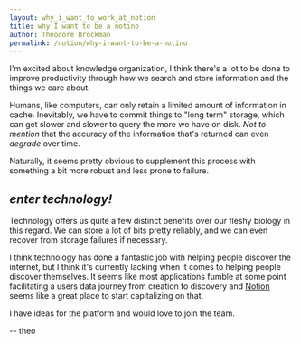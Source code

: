 ```yaml
---
layout: why_i_want_to_work_at_notion
title: why I want to be a notino
author: Theodore Brockman
permalink: /notion/why-i-want-to-be-a-notino
---
```

I'm excited about knowledge organization, I think there's a lot to be done to improve productivity through how we search and store information and the things we care about.

Humans, like computers, can only retain a limited amount of information in cache. Inevitably, we have to commit things to "long term" storage, which can get slower and slower to query the more we have on disk. *Not to mention* that the accuracy of the information that's returned can even *degrade* over time.

Naturally, it seems pretty obvious to supplement this process with something a bit more robust and less prone to failure. 

## *enter technology!*

Technology offers us quite a few distinct benefits over our fleshy biology in this regard. We can store a lot of bits pretty reliably, and we can even recover from storage failures if necessary.

I think technology has done a fantastic job with helping people discover the internet, but I think it's currently lacking when it comes to helping people discover themselves. It seems like most applications fumble at some point facilitating a users data journey from creation to discovery 
and [Notion](https://notion.so) seems like a great place to start capitalizing on that.

I have ideas for the platform and would love to join the team.

-- theo